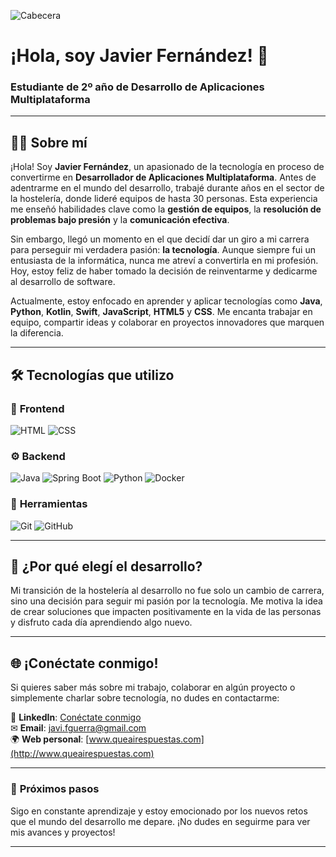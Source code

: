 ![Cabecera](https://blogger.googleusercontent.com/img/b/R29vZ2xl/AVvXsEjBeeRJ32uBbXPmeDWJqMj5xBs6Nw16xCRjy7XFCu-z4rf-BGKKbo7I5CpnKKfK-_A9ipxpDWXCcRsu6Obbq3eOioFVFJtXEIR5JP1LO_j4YtQsE8N4EXKNo9rZWWY7CXedZO2x1bCooGMoUE9FxGoHIyM2GgC-VyLLn-9rnSAUYs26g0fukAvyFUU2IYsc/s16000/Bienvenid@s!!.png)

# ¡Hola, soy Javier Fernández! 👋  
### Estudiante de 2º año de Desarrollo de Aplicaciones Multiplataforma  

---

## 👨‍💻 Sobre mí  

¡Hola! Soy **Javier Fernández**, un apasionado de la tecnología en proceso de convertirme en **Desarrollador de Aplicaciones Multiplataforma**. Antes de adentrarme en el mundo del desarrollo, trabajé durante años en el sector de la hostelería, donde lideré equipos de hasta 30 personas. Esta experiencia me enseñó habilidades clave como la **gestión de equipos**, la **resolución de problemas bajo presión** y la **comunicación efectiva**.  

Sin embargo, llegó un momento en el que decidí dar un giro a mi carrera para perseguir mi verdadera pasión: **la tecnología**. Aunque siempre fui un entusiasta de la informática, nunca me atreví a convertirla en mi profesión. Hoy, estoy feliz de haber tomado la decisión de reinventarme y dedicarme al desarrollo de software.  

Actualmente, estoy enfocado en aprender y aplicar tecnologías como **Java**, **Python**, **Kotlin**, **Swift**, **JavaScript**, **HTML5** y **CSS**. Me encanta trabajar en equipo, compartir ideas y colaborar en proyectos innovadores que marquen la diferencia.  

---

## 🛠 Tecnologías que utilizo  

### 🎨 **Frontend**  
![HTML](https://img.shields.io/badge/HTML5-E34F26?style=for-the-badge&logo=html5&logoColor=white)
![CSS](https://img.shields.io/badge/CSS3-1572B6?style=for-the-badge&logo=css3&logoColor=white)

### ⚙ **Backend**  
![Java](https://img.shields.io/badge/Java-007396?style=for-the-badge&logo=java&logoColor=white)
![Spring Boot](https://img.shields.io/badge/Spring%20Boot-6DB33F?style=for-the-badge&logo=springboot&logoColor=white)
![Python](https://img.shields.io/badge/Python-3776AB?style=for-the-badge&logo=python&logoColor=white)
![Docker](https://img.shields.io/badge/Docker-2496ED?style=for-the-badge&logo=docker&logoColor=white)

### 🔧 **Herramientas**  
![Git](https://img.shields.io/badge/Git-F05032?style=for-the-badge&logo=git&logoColor=white)
![GitHub](https://img.shields.io/badge/GitHub-181717?style=for-the-badge&logo=github&logoColor=white)

---

## 🌟 ¿Por qué elegí el desarrollo?  

Mi transición de la hostelería al desarrollo no fue solo un cambio de carrera, sino una decisión para seguir mi pasión por la tecnología. Me motiva la idea de crear soluciones que impacten positivamente en la vida de las personas y disfruto cada día aprendiendo algo nuevo.  

---

## 🌐 ¡Conéctate conmigo!  

Si quieres saber más sobre mi trabajo, colaborar en algún proyecto o simplemente charlar sobre tecnología, no dudes en contactarme:  

💼 **LinkedIn**: [Conéctate conmigo](https://www.linkedin.com/in/javier-fernandez-guerra-2a21b02b0/)  
✉ **Email**: [javi.fguerra@gmail.com](mailto:javi.fguerra@gmail.com)  
🌍 **Web personal**: [www.queairespuestas.com](http://www.queairespuestas.com)  

---

### 📌 **Próximos pasos**  
Sigo en constante aprendizaje y estoy emocionado por los nuevos retos que el mundo del desarrollo me depare. ¡No dudes en seguirme para ver mis avances y proyectos!  

---


